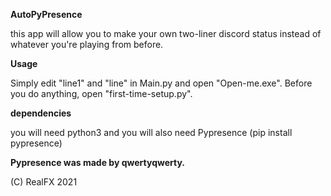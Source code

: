 ****AutoPyPresence****

this app will allow you to make your own two-liner
discord status instead of whatever you're playing from before.

**Usage**

Simply edit "line1" and "line" in Main.py and open "Open-me.exe".
Before you do anything, open "first-time-setup.py".

**dependencies**

you will need python3
and you will also need Pypresence (pip install pypresence)

**Pypresence was made by qwertyqwerty.**

(C) RealFX 2021
